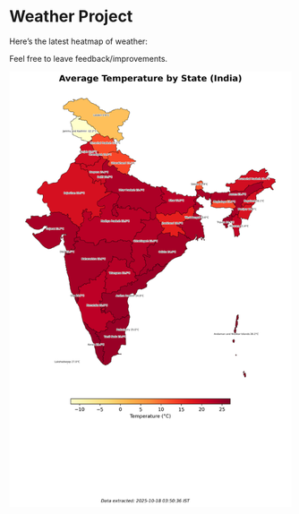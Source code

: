 # Weather Project

Here’s the latest heatmap of weather:

Feel free to leave feedback/improvements.

![India Heatmap](docs/assets/india_heatmap.png?v=F2C136)
